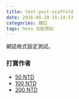 ```yaml
---
title: test-post-scaffold
date: 2016-08-20 15:14:53
categories: 雜記
tags: hexo 功能測試
---
```


網誌格式設定測試。


### 打賞作者

- [50 NTD](https://web.pay2go.com/EPG/hanstore/Vj2pyh)
- [100 NTD](https://web.pay2go.com/EPG/hanstore/fxld2f)
- [200 NTD](https://web.pay2go.com/EPG/hanstore/Ib7F62)
